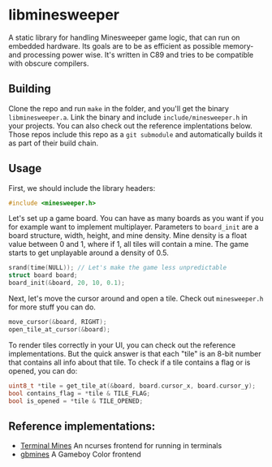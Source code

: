 # libminesweeper
A static library for handling Minesweeper game logic, that can run on embedded hardware. 
Its goals are to be as efficient as possible memory- and processing power wise. It's written
in C89 and tries to be compatible with obscure compilers.

## Building
Clone the repo and run `make` in the folder, and you'll get the binary `libminesweeper.a`. Link the binary and include 
`include/minesweeper.h` in your projects. You can also check out the reference implentations below. Those repos include this repo
as a `git submodule` and automatically builds it as part of their build chain.

## Usage

First, we should include the library headers:
```c
#include <minesweeper.h>
```

Let's set up a game board. You can have as many boards as you want if you for example want to implement multiplayer.
Parameters to `board_init` are a board structure, width, height, and mine density.
Mine density is a float value between 0 and 1, where if 1, all tiles will contain a mine.
The game starts to get unplayable around a density of 0.5.
	
```c
srand(time(NULL)); // Let's make the game less unpredictable
struct board board;
board_init(&board, 20, 10, 0.1);
```

Next, let's move the cursor around and open a tile. Check out `minesweeper.h` for more stuff you can do.
```c
move_cursor(&board, RIGHT);
open_tile_at_cursor(&board);
```

To render tiles correctly in your UI, you can check out the reference implementations. But the quick
answer is that each "tile" is an 8-bit number that contains all info about that tile. To check if a
tile contains a flag or is opened, you can do:
```c
uint8_t *tile = get_tile_at(&board, board.cursor_x, board.cursor_y);
bool contains_flag = *tile & TILE_FLAG;
bool is_opened = *tile & TILE_OPENED;
```

## Reference implementations:
- [Terminal Mines](https://github.com/accatyyc/terminal-mines) An ncurses frontend for running in terminals
- [gbmines](https://github.com/rotmoset/gb-mines) A Gameboy Color frontend

